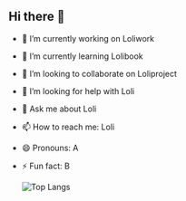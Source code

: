 ## Hi there 👋

- 🔭 I’m currently working on Loliwork
- 🌱 I’m currently learning Lolibook
- 👯 I’m looking to collaborate on Loliproject 
- 🤔 I’m looking for help with Loli
- 💬 Ask me about Loli
- 📫 How to reach me: Loli
- 😄 Pronouns: A
- ⚡ Fun fact: B

  <img src="https://github-readme-stats.vercel.app/api/top-langs/?username=web2580" alt="Top Langs" />
